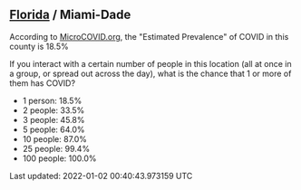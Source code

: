 
## [Florida](/united-states/florida) / Miami-Dade

According to [MicroCOVID.org](http://microcovid.org),
the "Estimated Prevalence" of COVID in this county is 18.5%

If you interact with a certain number of people in this location
(all at once in a group, or spread out across the day), what is the chance that
1 or more of them has COVID?

- 1 person: 18.5%
- 2 people: 33.5%
- 3 people: 45.8%
- 5 people: 64.0%
- 10 people: 87.0%
- 25 people: 99.4%
- 100 people: 100.0%

Last updated: 2022-01-02 00:40:43.973159 UTC
